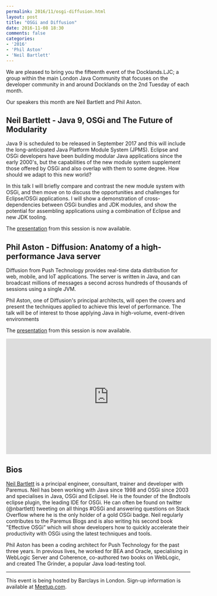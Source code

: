 ```yaml
---
permalink: 2016/11/osgi-diffusion.html
layout: post
title: "OSGi and Diffusion"
date: 2016-11-08 18:30
comments: false
categories: 
- '2016'
- 'Phil Aston' 
- 'Neil Bartlett'
---
```




We are pleased to bring you the fifteenth event of the Docklands.LJC; a group within the main London Java Community that focuses on the developer community in and around Docklands on the 2nd Tuesday of each month.

Our speakers this month are Neil Bartlett and Phil Aston. 


<h2>Neil Bartlett - Java 9, OSGi and The Future of Modularity</h2>

Java 9 is scheduled to be released in September 2017 and this will include the long-anticipated Java Platform Module System (JPMS). 
Eclipse and OSGi developers have been building modular Java applications since the early 2000's, but the capabilities of the new module system supplement those offered by OSGi and also overlap with them to some degree. How should we adapt to this new world? 

In this talk I will briefly compare and contrast the new module system with OSGi, and then move on to discuss the opportunities and challenges for Eclipse/OSGi applications. I will show a demonstration of cross-dependencies between OSGi bundles and JDK modules, and show the potential for assembling applications using a combination of Eclipse and new JDK tooling.

The
<a href="{{ site.github.url }}/presentations/2016/NeilBartlettOSGiJPMS.pdf" rel="nofollow">presentation</a> from this session is now available.

<h2>Phil Aston - Diffusion: Anatomy of a high-performance Java server</h2>

Diffusion from Push Technology provides real-time data distribution for web, mobile, and IoT applications. The server is written in Java, and can broadcast millions of messages a second across hundreds of thousands of sessions using a single JVM. 

Phil Aston, one of Diffusion's principal architects, will open the covers and present the techniques applied to achieve this level of performance. The talk will be of interest to those applying Java in high-volume, event-driven environments

The
<a href="{{ site.github.url }}/presentations/2016/PhilAston-Diffusion.pdf" rel="nofollow">presentation</a> from this session is now available.

<iframe width="560" height="315" src="https://www.youtube.com/embed/gC_1YqFFN9g" frameborder="0" allowfullscreen></iframe>

<h2>Bios</h2>

<a href="https://twitter.com/nbartlett">Neil Bartlett</a> is a principal engineer, consultant, trainer and developer with Paremus. Neil has been working with Java since 1998 and OSGi since 2003 and specialises in Java, OSGi and Eclipsel. He is the founder of the Bndtools eclipse plugin, the leading IDE for OSGi. He can often be found on twitter (@nbartlett) tweeting on all things #OSGi and answering questions on Stack Overflow where he is the only holder of a gold OSGi badge. Neil regularly contributes to the Paremus Blogs and is also writing his second book "Effective OSGi” which will show developers how to quickly accelerate their productivity with OSGi using the latest techniques and tools.

Phil Aston has been a coding architect for Push Technology for the past three years. In previous lives, he worked for BEA and Oracle, specialising in WebLogic Server and Coherence, co-authored two books on WebLogic, and created The Grinder, a popular Java load-testing tool.

<hr/>
This event is being hosted by Barclays in London. Sign-up information is available at <a href="https://www.meetup.com/Londonjavacommunity/events/235150732/">Meetup.com</a>.



